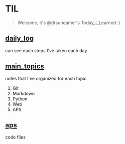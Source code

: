 # TIL

> Welcome, it's @drsuneamer's Today_I_Learned :)

## [daily_log](./daily_log)

can see each steps I've taken each day

## [main_topics](./main_topics)

notes that I've organized for each topic

1) Git
2) Markdown
3) Python
3) Web
3) APS

## [aps](./aps)

code files
